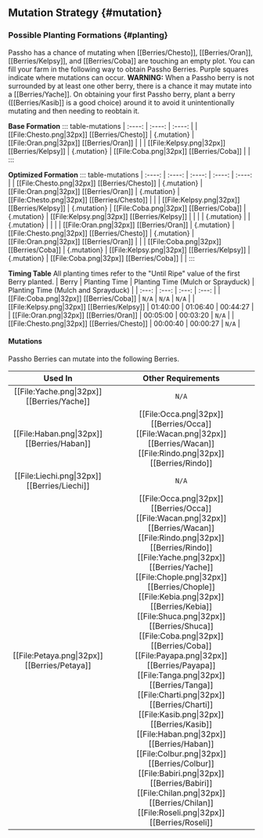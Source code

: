 ## Mutation Strategy {#mutation}

### Possible Planting Formations {#planting}

Passho has a chance of mutating when [[Berries/Chesto]], [[Berries/Oran]], [[Berries/Kelpsy]], and [[Berries/Coba]] are touching an empty plot. You can fill your farm in the following way to obtain Passho Berries. Purple squares indicate where mutations can occur.
**WARNING:** When a Passho berry is not surrounded by at least one other berry, there is a chance it may mutate into a [[Berries/Yache]]. On obtaining your first Passho berry, plant a berry ([[Berries/Kasib]] is a good choice) around it to avoid it unintentionally mutating and then needing to reobtain it.

**Base Formation**
::: table-mutations
| :----: | :----: | :----: |
| [[File:Chesto.png\|32px]] [[Berries/Chesto]] | {.mutation} | [[File:Oran.png\|32px]] [[Berries/Oran]] | |
| [[File:Kelpsy.png\|32px]] [[Berries/Kelpsy]] | {.mutation} | [[File:Coba.png\|32px]] [[Berries/Coba]] | |
:::

**Optimized Formation**
::: table-mutations
| :----: | :----: | :----: | :----: | :----: |
| [[File:Chesto.png\|32px]] [[Berries/Chesto]] | {.mutation} | [[File:Oran.png\|32px]] [[Berries/Oran]] | {.mutation} | [[File:Chesto.png\|32px]] [[Berries/Chesto]] | |
| [[File:Kelpsy.png\|32px]] [[Berries/Kelpsy]] | {.mutation} | [[File:Coba.png\|32px]] [[Berries/Coba]] | {.mutation} | [[File:Kelpsy.png\|32px]] [[Berries/Kelpsy]] | |
| | {.mutation} | | {.mutation} | | |
| [[File:Oran.png\|32px]] [[Berries/Oran]] | {.mutation} | [[File:Chesto.png\|32px]] [[Berries/Chesto]] | {.mutation} | [[File:Oran.png\|32px]] [[Berries/Oran]] | |
| [[File:Coba.png\|32px]] [[Berries/Coba]] | {.mutation} | [[File:Kelpsy.png\|32px]] [[Berries/Kelpsy]] | {.mutation} | [[File:Coba.png\|32px]] [[Berries/Coba]] | |
:::

**Timing Table**
All planting times refer to the "Until Ripe" value of the first Berry planted.
| Berry                                         | Planting Time | Planting Time (Mulch or Sprayduck)    | Planting Time (Mulch and Sprayduck)   |
| :---:                                         | :---:         | :---:                                 | :---:                                 |
| [[File:Coba.png\|32px]] [[Berries/Coba]]      | `N/A`         | `N/A`                                 | `N/A`                                 |
| [[File:Kelpsy.png\|32px]] [[Berries/Kelpsy]]  | 01:40:00      | 01:06:40                              | 00:44:27                              |
| [[File:Oran.png\|32px]] [[Berries/Oran]]      | 00:05:00      | 00:03:20                              | `N/A`                                 |
| [[File:Chesto.png\|32px]] [[Berries/Chesto]]  | 00:00:40      | 00:00:27                              | `N/A`                                 |

#### Mutations
Passho Berries can mutate into the following Berries.

| Used In                                       | Other Requirements |
| :---:                                         | :---: |
| [[File:Yache.png\|32px]] [[Berries/Yache]]    | `N/A` |
| [[File:Haban.png\|32px]] [[Berries/Haban]]    | [[File:Occa.png\|32px]] [[Berries/Occa]] [[File:Wacan.png\|32px]] [[Berries/Wacan]] [[File:Rindo.png\|32px]] [[Berries/Rindo]] |
| [[File:Liechi.png\|32px]] [[Berries/Liechi]]  | `N/A` |
| [[File:Petaya.png\|32px]] [[Berries/Petaya]]  | [[File:Occa.png\|32px]] [[Berries/Occa]] [[File:Wacan.png\|32px]] [[Berries/Wacan]] [[File:Rindo.png\|32px]] [[Berries/Rindo]] [[File:Yache.png\|32px]] [[Berries/Yache]] [[File:Chople.png\|32px]] [[Berries/Chople]] [[File:Kebia.png\|32px]] [[Berries/Kebia]] [[File:Shuca.png\|32px]] [[Berries/Shuca]] [[File:Coba.png\|32px]] [[Berries/Coba]] [[File:Payapa.png\|32px]] [[Berries/Payapa]] [[File:Tanga.png\|32px]] [[Berries/Tanga]] [[File:Charti.png\|32px]] [[Berries/Charti]] [[File:Kasib.png\|32px]] [[Berries/Kasib]] [[File:Haban.png\|32px]] [[Berries/Haban]] [[File:Colbur.png\|32px]] [[Berries/Colbur]] [[File:Babiri.png\|32px]] [[Berries/Babiri]] [[File:Chilan.png\|32px]] [[Berries/Chilan]] [[File:Roseli.png\|32px]] [[Berries/Roseli]] |